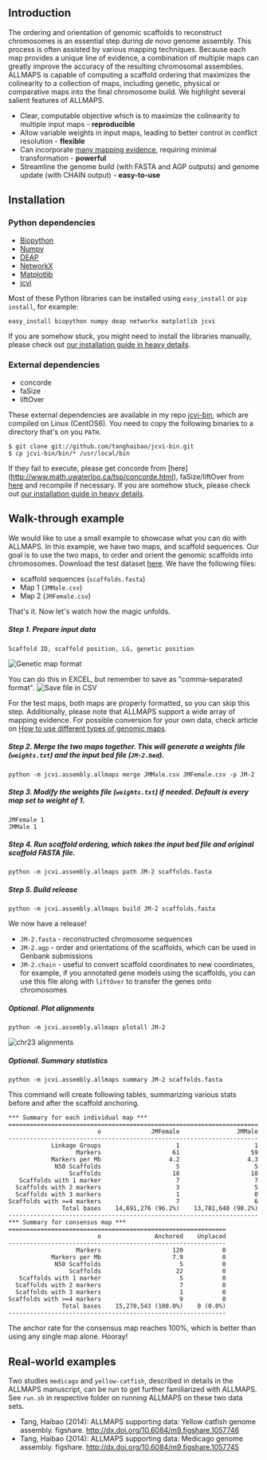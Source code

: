 ## Introduction
The ordering and orientation of genomic scaffolds to reconstruct chromosomes is an essential step during *de novo* genome assembly. This process is often assisted by various mapping techniques. Because each map provides a unique line of evidence, a combination of multiple maps can greatly improve the accuracy of the resulting chromosomal assemblies. ALLMAPS is capable of computing a scaffold ordering that maximizes the colinearity to a collection of maps, including genetic, physical or comparative maps into the final chromosome build. We highlight several salient features of ALLMAPS. 

* Clear, computable objective which is to maximize the colinearity to multiple input maps - **reproducible**
* Allow variable weights in input maps, leading to better control in conflict resolution - **flexible**
* Can incorporate [many mapping evidence](https://github.com/tanghaibao/jcvi/wiki/ALLMAPS:-How-to-use-different-types-of-genomic-maps), requiring minimal transformation - **powerful**
* Streamline the genome build (with FASTA and AGP outputs) and genome update (with CHAIN output) - **easy-to-use**

## Installation
### Python dependencies
* [Biopython](http://biopython.org)
* [Numpy](http://numpy.org)
* [DEAP](https://code.google.com/p/deap)
* [NetworkX](https://networkx.github.io)
* [Matplotlib](http://matplotlib.org)
* [jcvi](https://github.com/tanghaibao/jcvi)

Most of these Python libraries can be installed using `easy_install` or `pip install`, for example:
```
easy_install biopython numpy deap networkx matplotlib jcvi
```
If you are somehow stuck, you might need to install the libraries manually, please check out [our installation guide in heavy details](https://github.com/tanghaibao/jcvi/wiki/ALLMAPS:-How-to-install).

### External dependencies
* concorde
* faSize
* liftOver

These external dependencies are available in my repo [jcvi-bin](https://github.com/tanghaibao/jcvi-bin), which are compiled on Linux (CentOS6). You need to copy the following binaries to a directory that's on you `PATH`.
```
$ git clone git://github.com/tanghaibao/jcvi-bin.git
$ cp jcvi-bin/bin/* /usr/local/bin
```

If they fail to execute, please get concorde from [here] (http://www.math.uwaterloo.ca/tsp/concorde.html), faSize/liftOver from [here](http://hgdownload.cse.ucsc.edu/admin/jksrc.zip) and recompile if necessary. If you are somehow stuck, please check out [our installation guide in heavy details](https://github.com/tanghaibao/jcvi/wiki/ALLMAPS:-How-to-install).

## Walk-through example
We would like to use a small example to showcase what you can do with ALLMAPS. In this example, we have two maps, and scaffold sequences. Our goal is to use the two maps, to order and orient the genomic scaffolds into chromosomes. Download the test dataset [here](https://dl.dropboxusercontent.com/u/15937715/Data/ALLMAPS/ALLMAPS-testdata.zip). We have the following files:
* scaffold sequences (`scaffolds.fasta`)
* Map 1 (`JMMale.csv`)
* Map 2 (`JMFemale.csv`)

That's it. Now let's watch how the magic unfolds.

##### Step 1. Prepare input data
```
Scaffold ID, scaffold position, LG, genetic position
```
![Genetic map format](https://dl.dropboxusercontent.com/u/15937715/Data/ALLMAPS/Map-format.png)

You can do this in EXCEL, but remember to save as "comma-separated format".
![Save file in CSV](https://dl.dropboxusercontent.com/u/15937715/Data/ALLMAPS/CSV-saving.png)

For the test maps, both maps are properly formatted, so you can skip this step. Additionally, please note that ALLMAPS support a wide array of mapping evidence. For possible conversion for your own data, check article on [How to use different types of genomic maps](https://github.com/tanghaibao/jcvi/wiki/ALLMAPS:-How-to-use-different-types-of-genomic-maps).

##### Step 2. Merge the two maps together. This will generate a weights file (`weights.txt`) and the input bed file (`JM-2.bed`).
```
python -m jcvi.assembly.allmaps merge JMMale.csv JMFemale.csv -p JM-2
```

##### Step 3. Modify the weights file (`weights.txt`) if needed. Default is every map set to weight of 1.
```
JMFemale 1
JMMale 1
```

##### Step 4. Run scaffold ordering, which takes the input bed file and original scaffold FASTA file.
```
python -m jcvi.assembly.allmaps path JM-2 scaffolds.fasta
```

##### Step 5. Build release
```
python -m jcvi.assembly.allmaps build JM-2 scaffolds.fasta
```

We now have a release!
* `JM-2.fasta` - reconstructed chromosome sequences
* `JM-2.agp` - order and orientations of the scaffolds, which can be used in Genbank submissions
* `JM-2.chain` - useful to convert scaffold coordinates to new coordinates, for example, if you annotated gene models using the scaffolds, you can use this file along with `liftOver` to transfer the genes onto chromosomes

##### Optional. Plot alignments
```
python -m jcvi.assembly.allmaps plotall JM-2
```
![chr23 alignments](https://dl.dropboxusercontent.com/u/15937715/Data/ALLMAPS/chr23.png)

##### Optional. Summary statistics
```
python -m jcvi.assembly.allmaps summary JM-2 scaffolds.fasta
```
This command will create following tables, summarizing various stats before and after the scaffold anchoring.
```
*** Summary for each individual map ***
======================================================================
                         o              JMFemale                JMMale
----------------------------------------------------------------------
            Linkage Groups                     1                     1
                   Markers                    61                    59
            Markers per Mb                   4.2                   4.3
             N50 Scaffolds                     5                     5
                 Scaffolds                    18                    18
   Scaffolds with 1 marker                     7                     7
  Scaffolds with 2 markers                     3                     5
  Scaffolds with 3 markers                     1                     0
Scaffolds with >=4 markers                     7                     6
               Total bases    14,691,276 (96.2%)    13,781,640 (90.2%)
----------------------------------------------------------------------
*** Summary for consensus map ***
=============================================================
                         o               Anchored    Unplaced
-------------------------------------------------------------
                   Markers                    120           0
            Markers per Mb                    7.9           0
             N50 Scaffolds                      5           0
                 Scaffolds                     22           0
   Scaffolds with 1 marker                      5           0
  Scaffolds with 2 markers                      7           0
  Scaffolds with 3 markers                      1           0
Scaffolds with >=4 markers                      9           0
               Total bases    15,270,543 (100.0%)    0 (0.0%)
-------------------------------------------------------------
```
The anchor rate for the consensus map reaches 100%, which is better than using any single map alone. Hooray!

## Real-world examples
Two studies `medicago` and `yellow-catfish`, described in details in the ALLMAPS manuscript, can be run to get further familiarized with ALLMAPS. See `run.sh` in respective folder on running ALLMAPS on these two data sets. 
* Tang, Haibao (2014): ALLMAPS supporting data: Yellow catfish genome assembly. figshare. 
http://dx.doi.org/10.6084/m9.figshare.1057746
* Tang, Haibao (2014): ALLMAPS supporting data: Medicago genome assembly. figshare. 
http://dx.doi.org/10.6084/m9.figshare.1057745
